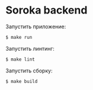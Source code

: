 # Soroka backend

Запустить приложение:

```bash
$ make run
```

Запустить линтинг:

```bash
$ make lint
```

Запустить сборку:

```bash
$ make build
```
